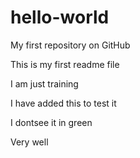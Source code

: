 # hello-world
My first repository on GitHub

This is my first readme file

I am just training 

I have added this to test it

I dontsee it in green

Very well
